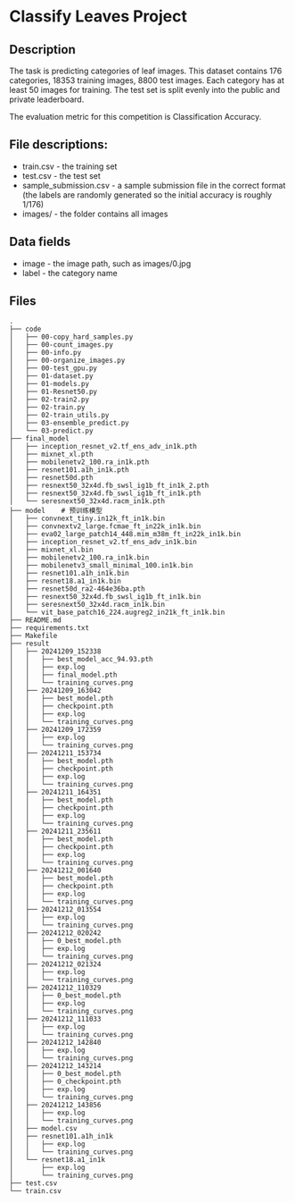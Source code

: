 # Classify Leaves Project 
## Description


The task is predicting categories of leaf images. This dataset contains 176 categories, 18353 training images, 8800 test images. Each category has at least 50 images for training. The test set is split evenly into the public and private leaderboard.

The evaluation metric for this competition is Classification Accuracy.


## File descriptions:

- train.csv - the training set
- test.csv - the test set
- sample\_submission.csv - a sample submission file in the correct format (the labels are randomly generated so the initial accuracy is roughly 1/176)
- images/ - the folder contains all images

## Data fields

- image - the image path, such as images/0.jpg
- label - the category name



## Files

```
.
├── code
│   ├── 00-copy_hard_samples.py
│   ├── 00-count_images.py
│   ├── 00-info.py
│   ├── 00-organize_images.py
│   ├── 00-test_gpu.py
│   ├── 01-dataset.py
│   ├── 01-models.py
│   ├── 01-Resnet50.py
│   ├── 02-train2.py
│   ├── 02-train.py
│   ├── 02-train_utils.py
│   ├── 03-ensemble_predict.py
│   └── 03-predict.py
├── final_model
│   ├── inception_resnet_v2.tf_ens_adv_in1k.pth
│   ├── mixnet_xl.pth
│   ├── mobilenetv2_100.ra_in1k.pth
│   ├── resnet101.a1h_in1k.pth
│   ├── resnet50d.pth
│   ├── resnext50_32x4d.fb_swsl_ig1b_ft_in1k_2.pth
│   ├── resnext50_32x4d.fb_swsl_ig1b_ft_in1k.pth
│   └── seresnext50_32x4d.racm_in1k.pth
├── model    # 预训练模型
│   ├── convnext_tiny.in12k_ft_in1k.bin
│   ├── convnextv2_large.fcmae_ft_in22k_in1k.bin
│   ├── eva02_large_patch14_448.mim_m38m_ft_in22k_in1k.bin
│   ├── inception_resnet_v2.tf_ens_adv_in1k.bin
│   ├── mixnet_xl.bin
│   ├── mobilenetv2_100.ra_in1k.bin
│   ├── mobilenetv3_small_minimal_100.in1k.bin
│   ├── resnet101.a1h_in1k.bin
│   ├── resnet18.a1_in1k.bin
│   ├── resnet50d_ra2-464e36ba.pth
│   ├── resnext50_32x4d.fb_swsl_ig1b_ft_in1k.bin
│   ├── seresnext50_32x4d.racm_in1k.bin
│   └── vit_base_patch16_224.augreg2_in21k_ft_in1k.bin
├── README.md
├── requirements.txt
├── Makefile
├── result
│   ├── 20241209_152338
│   │   ├── best_model_acc_94.93.pth
│   │   ├── exp.log
│   │   ├── final_model.pth
│   │   └── training_curves.png
│   ├── 20241209_163042
│   │   ├── best_model.pth
│   │   ├── checkpoint.pth
│   │   ├── exp.log
│   │   └── training_curves.png
│   ├── 20241209_172359
│   │   ├── exp.log
│   │   └── training_curves.png
│   ├── 20241211_153734
│   │   ├── best_model.pth
│   │   ├── checkpoint.pth
│   │   ├── exp.log
│   │   └── training_curves.png
│   ├── 20241211_164351
│   │   ├── best_model.pth
│   │   ├── checkpoint.pth
│   │   ├── exp.log
│   │   └── training_curves.png
│   ├── 20241211_235611
│   │   ├── best_model.pth
│   │   ├── checkpoint.pth
│   │   ├── exp.log
│   │   └── training_curves.png
│   ├── 20241212_001640
│   │   ├── best_model.pth
│   │   ├── checkpoint.pth
│   │   ├── exp.log
│   │   └── training_curves.png
│   ├── 20241212_013554
│   │   ├── exp.log
│   │   └── training_curves.png
│   ├── 20241212_020242
│   │   ├── 0_best_model.pth
│   │   ├── exp.log
│   │   └── training_curves.png
│   ├── 20241212_021324
│   │   ├── exp.log
│   │   └── training_curves.png
│   ├── 20241212_110329
│   │   ├── 0_best_model.pth
│   │   ├── exp.log
│   │   └── training_curves.png
│   ├── 20241212_111033
│   │   ├── exp.log
│   │   └── training_curves.png
│   ├── 20241212_142840
│   │   ├── exp.log
│   │   └── training_curves.png
│   ├── 20241212_143214
│   │   ├── 0_best_model.pth
│   │   ├── 0_checkpoint.pth
│   │   ├── exp.log
│   │   └── training_curves.png
│   ├── 20241212_143856
│   │   ├── exp.log
│   │   └── training_curves.png
│   ├── model.csv
│   ├── resnet101.a1h_in1k
│   │   ├── exp.log
│   │   └── training_curves.png
│   └── resnet18.a1_in1k
│       ├── exp.log
│       └── training_curves.png
├── test.csv
└── train.csv
```
